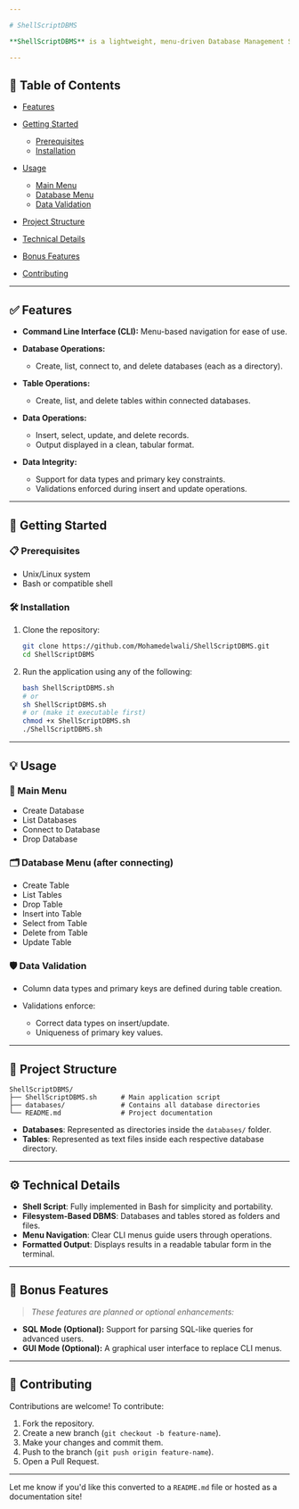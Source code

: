 ```yaml
---

# ShellScriptDBMS

**ShellScriptDBMS** is a lightweight, menu-driven Database Management System implemented entirely in Shell Script. It allows users to create, manage, and interact with databases and tables from the command line, serving as an excellent tool for learning both database concepts and shell scripting.

---
```


## 📑 Table of Contents

* [Features](#features)
* [Getting Started](#getting-started)

  * [Prerequisites](#prerequisites)
  * [Installation](#installation)
* [Usage](#usage)

  * [Main Menu](#main-menu)
  * [Database Menu](#database-menu)
  * [Data Validation](#data-validation)
* [Project Structure](#project-structure)
* [Technical Details](#technical-details)
* [Bonus Features](#bonus-features)
* [Contributing](#contributing)

---

## ✅ Features

* **Command Line Interface (CLI):** Menu-based navigation for ease of use.
* **Database Operations:**

  * Create, list, connect to, and delete databases (each as a directory).
* **Table Operations:**

  * Create, list, and delete tables within connected databases.
* **Data Operations:**

  * Insert, select, update, and delete records.
  * Output displayed in a clean, tabular format.
* **Data Integrity:**

  * Support for data types and primary key constraints.
  * Validations enforced during insert and update operations.

---

## 🚀 Getting Started

### 📋 Prerequisites

* Unix/Linux system
* Bash or compatible shell

### 🛠 Installation

1. Clone the repository:

   ```bash
   git clone https://github.com/Mohamedelwali/ShellScriptDBMS.git
   cd ShellScriptDBMS
   ```

2. Run the application using any of the following:

   ```bash
   bash ShellScriptDBMS.sh
   # or
   sh ShellScriptDBMS.sh
   # or (make it executable first)
   chmod +x ShellScriptDBMS.sh
   ./ShellScriptDBMS.sh
   ```

---

## 💡 Usage

### 🧭 Main Menu

* Create Database
* List Databases
* Connect to Database
* Drop Database

### 🗂 Database Menu (after connecting)

* Create Table
* List Tables
* Drop Table
* Insert into Table
* Select from Table
* Delete from Table
* Update Table

### 🛡 Data Validation

* Column data types and primary keys are defined during table creation.
* Validations enforce:

  * Correct data types on insert/update.
  * Uniqueness of primary key values.

---

## 📁 Project Structure

```
ShellScriptDBMS/
├── ShellScriptDBMS.sh      # Main application script
├── databases/              # Contains all database directories
└── README.md               # Project documentation
```

* **Databases**: Represented as directories inside the `databases/` folder.
* **Tables**: Represented as text files inside each respective database directory.

---

## ⚙️ Technical Details

* **Shell Script**: Fully implemented in Bash for simplicity and portability.
* **Filesystem-Based DBMS**: Databases and tables stored as folders and files.
* **Menu Navigation**: Clear CLI menus guide users through operations.
* **Formatted Output**: Displays results in a readable tabular form in the terminal.

---

## 🌟 Bonus Features

> *These features are planned or optional enhancements:*

* **SQL Mode (Optional):** Support for parsing SQL-like queries for advanced users.
* **GUI Mode (Optional):** A graphical user interface to replace CLI menus.

---

## 🤝 Contributing

Contributions are welcome!
To contribute:

1. Fork the repository.
2. Create a new branch (`git checkout -b feature-name`).
3. Make your changes and commit them.
4. Push to the branch (`git push origin feature-name`).
5. Open a Pull Request.

---

Let me know if you'd like this converted to a `README.md` file or hosted as a documentation site!
